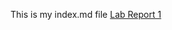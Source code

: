 This is my index.md file 
[Lab Report 1]([https://<Sherif-Elfiky>.github.io/<cse15l-lab-reports-repo>/lab-report-1-week-0.html])




